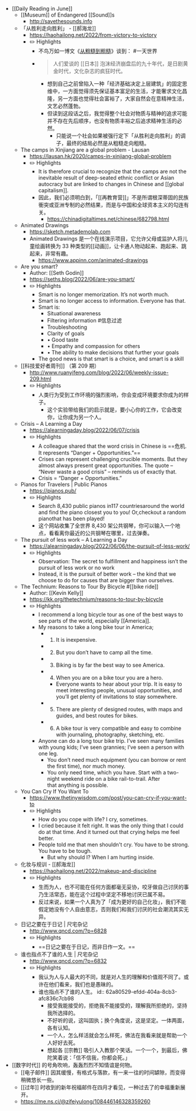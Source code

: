 - [[Daily Reading in June]]
	- [[Museum]] of Endangered [[Sound]]s
		- http://savethesounds.info
	- 「从胜利走向胜利」 - [[郝海龙]]
		- https://haohailong.net/2022/from-victory-to-victory
		- ✏️ Highlights
			- 不鸟万如一博文《[从粗糙到粗糙](https://blog.yitianshijie.net/2022/06/05/from-philistinism-to-philistinism/)》谈到： #一天世界
			- > 人们爱谈的 [[日本]] 泡沫经济崩盘后的九十年代，是日剧黄金时代，文化杂志的疯狂时代。
				- 想到自己之前曾陷入一种「经济基础决定上层建筑」的固定思维中，一方面觉得须先保证基本富足的生活，才能奢求文化昌隆，另一方面也觉得社会富裕了，大家自然会在意精神生活，文艺必然蓬勃。
				- 但读到这段话之后，我觉得整个社会对物质与精神的追求可能并不存在先后顺序，也没有物质丰裕之后追求精神生活的必然。
					- 只能说一个社会如果被强行定下「从胜利走向胜利」的调子，最终的结局必然是从粗糙走向粗糙。
	- The camps in Xinjiang are a global problem - Lausan
		- https://lausan.hk/2020/camps-in-xinjiang-global-problem
		- ✏️ Highlights
			- It is therefore crucial to recognize that the camps are not the inevitable result of deep-seated ethnic conflict or Asian autocracy but are linked to changes in Chinese and [[global capitalism]].
			- 因此，我们必须明白到，「[[再教育营]]」不是所谓根深蒂固的民族衝突或亚洲专制的必然结果，而是与中国和全球资本主义的勾连有关。
				- https://chinadigitaltimes.net/chinese/682798.html
	- Animated Drawings
		- https://sketch.metademolab.com
		- Animated Drawings 是一个在线演示项目，它允许父母或监护人将儿童绘画转换为 33 种类型的[[动画]]，让卡通人物动起来、跑起来、跳起来，非常有趣。
			- https://www.appinn.com/animated-drawings
	- Are you smart?
		- Author: [[Seth Godin]]
		- https://seths.blog/2022/06/are-you-smart/
		- ✏️ Highlights
			- Smart is no longer memorization. It’s not worth much.
			- Smart is no longer access to information. Everyone has that.
			- Smart is:
				- Situational awareness
				- Filtering information #信息过滤
				- Troubleshooting
				- Clarity of goals
				- • Good taste
				- • Empathy and compassion for others
				- • The ability to make decisions that further your goals
			- The good news is that smart is a choice, and smart is a skill
	- [[科技爱好者周刊]] （第 209 期）
		- http://www.ruanyifeng.com/blog/2022/06/weekly-issue-209.html
		- ✏️ Highlights
			- 人类行为受到工作环境的强烈影响，你会变成环境要求你成为的样子。
				- 这个实验带给我们的启示就是，要小心你的工作，它会改变你，让你成为另一个人。
	- Crisis – A Learning a Day
		- https://alearningaday.blog/2022/06/07/crisis
		- ✏️ Highlights
			- A colleague shared that the word crisis in Chinese is ==危机. It represents “Danger + Opportunities.”==
			- Crises can represent challenging crucible moments. But they almost always present great opportunities. The quote – “Never waste a good crisis” – reminds us of exactly that.
			- Crisis = “Danger + Opportunities.”
	- Pianos for Travelers | Public Pianos
		- https://pianos.pub/
		- ✏️ Highlights
			- Search 8,430 public pianos in117 countriesaround the world and find the piano closest you to you! Or,checkout a random pianothat has been played!
			- 这个网站收集了全世界 8,430 架公共钢琴，你可以输入一个地点，看看离你最近的公共钢琴在哪里，过去弹奏。
	- The pursuit of less work – A Learning a Day
		- https://alearningaday.blog/2022/06/06/the-pursuit-of-less-work/
		- ✏️ Highlights
			- Observation: The secret to fulfillment and happiness isn’t the pursuit of less work or no work
			- Instead, it is the pursuit of better work – the kind that we choose to do for causes that are bigger than ourselves.
	- The Technium: Reasons to Tour By Bicycle #[[bike ride]]
		- Author: [[Kevin Kelly]]
		- https://kk.org/thetechnium/reasons-to-tour-by-bicycle
		- ✏️ Highlights
			- I recommend a long bicycle tour as one of the best ways to see parts of the world, especially [[America]].
			- My reasons to take a long bike tour in America;
				- 1) It is inexpensive.
				- 2) But you don’t have to camp all the time.
				- 3) Biking is by far the best way to see America.
				- 4) When you are on a bike tour you are a hero.
					- Everyone wants to hear about your trip. It is easy to meet interesting people, unusual opportunities, and you’ll get plenty of invitations to stay somewhere.
				- 5) There are plenty of designed routes, with maps and guides, and best routes for bikes.
				- 6) A bike tour is very compatible and easy to combine with journaling, photography, sketching, etc.
			- Anyone can do a long tour bike trip. I’ve seen many families with young kids; I’ve seen grannies; I’ve seen a person with one leg.
				- You don’t need much equipment (you can borrow or rent the first time), nor much money.
				- You only need time, which you have. Start with a two-night weekend ride on a bike rail-to-trail. After that anything is possible.
	- You Can Cry If You Want To
		- https://www.thetinywisdom.com/post/you-can-cry-if-you-want-to
		- ✏️ Highlights
			- How do you cope with life? I cry, sometimes.
			- I cried because it felt right. It was the only thing that I could do at that time. And it turned out that crying helps me feel better.
			- People told me that men shouldn't cry. You have to be strong. You have to be tough.
				- But why should I? When I am hurting inside.
	- 化妆与规训 - [[郝海龙]]
		- https://haohailong.net/2022/makeup-and-discipline
		- ✏️ Highlights
			- 生而为人，也不可能在任何方面都毫无妥协，咬牙做自己讨厌的事乃生活常态，能在这个过程中坚定不移地讨厌已属不易。
			- 反过来说，如果一个人真为了「成为更好的自己化妆」，我们不能假定她没有个人自由意志，否则我们和我们讨厌的社会潮流其实无异。
	- 日记之要在于日记 | 尺宅杂记
		- http://www.qncd.com/?p=6828
		- ✏️ Highlights
			- ==日记之要在于日记，而非日作一文。==
	- 谁也指点不了谁的人生 | 尺宅杂记
		- http://www.qncd.com/?p=6832
		- ✏️ Highlights
			- 我认为人与人最大的不同，就是对人生的理解和价值观不同了。或许在他们看来，我们也是愚昧的。
			- 谁也指点不了谁的人生。
			  id:: 62a80529-efdd-404a-8cb3-afc836c7cb98
				- 接受我能接受的，拒绝我不能接受的，理解我所拒绝的，坚持我所选择的。
				- 不好听的说，这叫固执；换个角度说，这是坚定。一体两面，各有认知。
				- 一个人，怎么样活就会怎么样死，佛法在我看来就是帮助一个人好好去死。
				- 想起各 [[宗教]] 吸引人入教那个笑话。一个一个，到最后，佛陀笑着说：「信不信我，你都会死。」
- [[数字时代]] 的号角吹响，轰轰烈烈不知情谊是何物。
	- [[电子邮件]] 因其缓慢，有格式与落款，有一来一往的时间罅隙，而变得稍微悠长一些。
	- [[过年]] 时收到的新年祝福邮件在四月才看见，一种过去了的幸福重新展开。
	- https://me.ns.ci/@zifeiyulong/108446146328359260